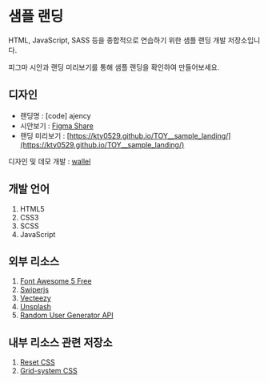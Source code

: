 # 샘플 랜딩
HTML, JavaScript, SASS 등을 종합적으로 연습하기 위한 샘플 랜딩 개발 저장소입니다.

피그마 시안과 랜딩 미리보기를 통해 샘플 랜딩을 확인하여 만들어보세요.

## 디자인
- 랜딩명 : [code] ajency
- 시안보기 : [Figma Share](https://www.figma.com/file/Uv57BQbzSSKoixVRVLpw7M/coding-agency?node-id=0%3A1)
- 랜딩 미리보기 : [https://kty0529.github.io/TOY__sample_landing/](https://kty0529.github.io/TOY__sample_landing/)

디자인 및 데모 개발 : [wallel](https://wallel.com)

## 개발 언어
1. HTML5
2. CSS3
3. SCSS
4. JavaScript

## 외부 리소스
1. [Font Awesome 5 Free](https://fontawesome.com)
2. [Swiperjs](https://swiperjs.com)
3. [Vecteezy](https://www.vecteezy.com/free-vector/website)
4. [Unsplash](https://unsplash.com/)
5. [Random User Generator API](https://randomuser.me)

## 내부 리소스 관련 저장소
1. [Reset CSS](https://github.com/kty0529/Reset-CSS)
2. [Grid-system CSS](https://github.com/kty0529/SASS-Flex-Grid)
